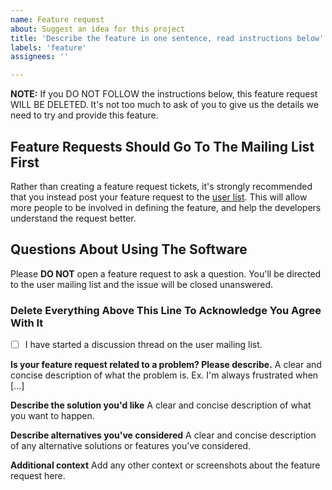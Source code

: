 ```yaml
---
name: Feature request
about: Suggest an idea for this project
title: 'Describe the feature in one sentence, read instructions below'
labels: 'feature'
assignees: ''

---
```


**NOTE:** If you DO NOT FOLLOW the instructions below, this feature request WILL BE DELETED. It's not too much to ask
of you to give us the details we need to try and provide this feature.

## Feature Requests Should Go To The Mailing List First

Rather than creating a feature request tickets, it's strongly recommended that you instead post your feature
request to the [user list](https://www.freelists.org/list/comixed). This will allow more people to be involved
in defining the feature, and help the developers understand the request better.

## Questions About Using The Software

Please **DO NOT** open a feature request to ask a question. You'll be directed to the user mailing list and the issue will be closed unanswered.

### Delete Everything Above This Line To Acknowledge You Agree With It

- [ ] I have started a discussion thread on the user mailing list.

**Is your feature request related to a problem? Please describe.**
A clear and concise description of what the problem is. Ex. I'm always frustrated when [...]

**Describe the solution you'd like**
A clear and concise description of what you want to happen.

**Describe alternatives you've considered**
A clear and concise description of any alternative solutions or features you've considered.

**Additional context**
Add any other context or screenshots about the feature request here.
